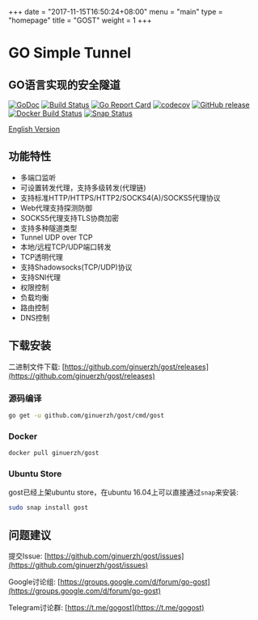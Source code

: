 +++
date = "2017-11-15T16:50:24+08:00"
menu = "main"
type = "homepage"
title = "GOST"
weight = 1
+++

# GO Simple Tunnel

## GO语言实现的安全隧道

[![GoDoc](https://godoc.org/github.com/ginuerzh/gost?status.svg)](https://godoc.org/github.com/ginuerzh/gost)
[![Build Status](https://travis-ci.org/ginuerzh/gost.svg?branch=master)](https://travis-ci.org/ginuerzh/gost)
[![Go Report Card](https://goreportcard.com/badge/github.com/ginuerzh/gost)](https://goreportcard.com/report/github.com/ginuerzh/gost)
[![codecov](https://codecov.io/gh/ginuerzh/gost/branch/master/graphs/badge.svg)](https://codecov.io/gh/ginuerzh/gost/branch/master)
[![GitHub release](https://img.shields.io/github/release/ginuerzh/gost.svg)](https://github.com/ginuerzh/gost/releases/latest)
[![Docker Build Status](https://img.shields.io/docker/build/ginuerzh/gost.svg)](https://hub.docker.com/r/ginuerzh/gost/)
[![Snap Status](https://build.snapcraft.io/badge/ginuerzh/gost.svg)](https://build.snapcraft.io/user/ginuerzh/gost)

[English Version](en/)

## 功能特性

* 多端口监听
* 可设置转发代理，支持多级转发(代理链)
* 支持标准HTTP/HTTPS/HTTP2/SOCKS4(A)/SOCKS5代理协议
* Web代理支持探测防御
* SOCKS5代理支持TLS协商加密
* 支持多种隧道类型
* Tunnel UDP over TCP
* 本地/远程TCP/UDP端口转发
* TCP透明代理
* 支持Shadowsocks(TCP/UDP)协议
* 支持SNI代理
* 权限控制
* 负载均衡
* 路由控制
* DNS控制

## 下载安装

二进制文件下载: [https://github.com/ginuerzh/gost/releases](https://github.com/ginuerzh/gost/releases)

### 源码编译

```bash
go get -u github.com/ginuerzh/gost/cmd/gost
```

### Docker

```bash
docker pull ginuerzh/gost
```

### Ubuntu Store

gost已经上架ubuntu store，在ubuntu 16.04上可以直接通过`snap`来安装:

```bash
sudo snap install gost
```

## 问题建议

提交Issue: [https://github.com/ginuerzh/gost/issues](https://github.com/ginuerzh/gost/issues)

Google讨论组: [https://groups.google.com/d/forum/go-gost](https://groups.google.com/d/forum/go-gost)

Telegram讨论群: [https://t.me/gogost](https://t.me/gogost)